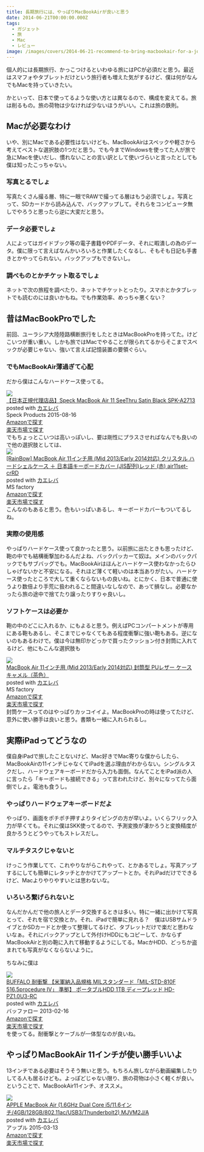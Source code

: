 ```yaml
---
title: 長期旅行には、やっぱりMacBookAirが良いと思う
date: 2014-06-21T00:00:00.000Z
tags:
  - ガジェット
  - 旅
  - Mac
  - レビュー
image: /images/covers/2014-06-21-recommend-to-bring-macbookair-for-a-journey.jpg
---
```

個人的には長期旅行、かっこつけるといわゆる旅にはPCが必須だと思う。最近はスマフォやタブレットだけという旅行者も増えた気がするけど、僕は何がなんでもMacを持っていきたい。

かといって、日本で使ってるような使い方とは異なるので、構成を変えてる。旅は削るもの。旅の荷物は少なければ少ないほうがいい。これは旅の鉄則。

## Macが必要なわけ
いや、別にMacである必要性はないけども、MacBookAirはスペックや軽さから考えてベストな選択肢の1つだと思う。でも今までWindowsを使ってた人が旅で急にMacを使いだし、慣れないことの言い訳として使いづらいと言ったとしても僕は知ったこっちゃない。

### 写真とるでしょ
写真たくさん撮る層、特に一眼でRAWで撮ってる層はもう必須でしょ。写真とって、SDカードから読み込んで、バックアップして。それらをコンピュータ無しでやろうと思ったら逆に大変だと思う。

### データ必要でしょ
人によってはガイドブック等の電子書籍やPDFデータ、それに暇潰しの為のデータ。僕に限って言えばなんかいろいろと作業したくなるし、そもそも日記も手書きとかやってられない。バックアップもできないし。

### 調べものとかチケット取るでしょ
ネットで次の旅程を調べたり、ネットでチケットとったり。スマホとかタブレットでも読むのには良いかもね。でも作業効率、めっちゃ悪くない？

## 昔はMacBookProでした
前回、ユーラシア大陸陸路横断旅行をしたときはMacBookProを持ってた。けどこいつが重い重い。しかも旅ではMacでやることが限られてるからそこまでスペックが必要じゃない、強いて言えば記憶装置の要領ぐらい。
### でもMacBookAir薄過ぎて心配
だから僕はこんなハードケース使ってる。
<div class="cstmreba"><div class="kaerebalink-box"><div class="kaerebalink-image"><a href="http://www.amazon.co.jp/exec/obidos/ASIN/B00DE8EE52/akicks-22/ref=nosim/" target="_blank" ><img src="http://ecx.images-amazon.com/images/I/31TxPjtdqVL._SL160_.jpg" style="border: none;" /></a></div><div class="kaerebalink-info"><div class="kaerebalink-name"><a href="http://www.amazon.co.jp/exec/obidos/ASIN/B00DE8EE52/akicks-22/ref=nosim/" target="_blank" >【日本正規代理店品】Speck MacBook Air 11 SeeThru Satin Black  SPK-A2713</a><div class="kaerebalink-powered-date">posted with <a href="http://kaereba.com" rel="nofollow" target="_blank">カエレバ</a></div></div><div class="kaerebalink-detail"> Speck Products 2015-08-16    </div><div class="kaerebalink-link1"><div class="shoplinkamazon"><a href="http://www.amazon.co.jp/gp/search?keywords=Speck%20MacBook%20Air%2011%20SeeThru&amp;__mk_ja_JP=%83J%83%5E%83J%83i&amp;tag=akicks-22" target="_blank" >Amazonで探す</a></div><div class="shoplinkrakuten"><a href="http://hb.afl.rakuten.co.jp/hgc/12d74d16.c27dc2b4.12d74d17.2343dd9d/?pc=http%3A%2F%2Fsearch.rakuten.co.jp%2Fsearch%2Fmall%2FSpeck%2520MacBook%2520Air%252011%2520SeeThru%2F-%2Ff.1-p.1-s.1-sf.0-st.A-v.2%3Fx%3D0%26scid%3Daf_ich_link_urltxt%26m%3Dhttp%3A%2F%2Fm.rakuten.co.jp%2F" target="_blank" >楽天市場で探す</a></div></div></div><div class="booklink-footer"></div></div></div>
でもちょっとこいつは高いっぽいし、要は剛性にプラスさせればなんでも良いので他の選択肢としては、
<div class="cstmreba"><div class="kaerebalink-box"><div class="kaerebalink-image"><a href="http://www.amazon.co.jp/exec/obidos/ASIN/B00FZH274K/akicks-22/ref=nosim/" target="_blank" ><img src="http://ecx.images-amazon.com/images/I/51vud5Pr1gL._SL160_.jpg" style="border: none;" /></a></div><div class="kaerebalink-info"><div class="kaerebalink-name"><a href="http://www.amazon.co.jp/exec/obidos/ASIN/B00FZH274K/akicks-22/ref=nosim/" target="_blank" >[RainBow] MacBook Air 11インチ用 (Mid 2013/Early 2014対応) クリスタル ハードシェルケース ＋ 日本語キーボードカバー (JIS配列)レッド (赤) air11set-crRD</a><div class="kaerebalink-powered-date">posted with <a href="http://kaereba.com" rel="nofollow" target="_blank">カエレバ</a></div></div><div class="kaerebalink-detail"> MS factory     </div><div class="kaerebalink-link1"><div class="shoplinkamazon"><a href="http://www.amazon.co.jp/gp/search?keywords=%5BRainBow%5D%20MacBook%20Air&amp;__mk_ja_JP=%83J%83%5E%83J%83i&amp;tag=akicks-22" target="_blank" >Amazonで探す</a></div><div class="shoplinkrakuten"><a href="http://hb.afl.rakuten.co.jp/hgc/12d74d16.c27dc2b4.12d74d17.2343dd9d/?pc=http%3A%2F%2Fsearch.rakuten.co.jp%2Fsearch%2Fmall%2F%255BRainBow%255D%2520MacBook%2520Air%2F-%2Ff.1-p.1-s.1-sf.0-st.A-v.2%3Fx%3D0%26scid%3Daf_ich_link_urltxt%26m%3Dhttp%3A%2F%2Fm.rakuten.co.jp%2F" target="_blank" >楽天市場で探す</a></div></div></div><div class="booklink-footer"></div></div></div>
こんなのもあると思う。色もいっぱいあるし、キーボードカバーもついてるしね。  

### 実際の使用感
やっぱりハードケース使って良かったと思う。以前旅に出たときも思ったけど、鞄の中でも結構衝撃加わるんだよね、バックパッカーて奴は。メインのバックパックでもサブバッグでも。MacBookAirはほんとハードケース使わなかったらひしゃげないかと不安になる。それほど薄くて軽いのは本当ありがたい。ハードケース使ったところで大して重くならないもの良いね。とにかく、日本で普通に使うより数倍より手荒に扱われること間違いなしなので、あって損なし。必要なかったら旅の途中で捨てたり譲ったりすりゃ良いし。

### ソフトケースは必要か
鞄の中のどこに入れるか、にもよると思う。例えばPCコンパートメントが専用にある鞄もあるし、そこまでじゃなくてもある程度衝撃に強い鞄もある。逆にないのもあるわけで。僕は今は無印かどっかで買ったクッション付き封筒に入れてるけど、他にもこんな選択肢も
<div class="cstmreba"><div class="kaerebalink-box"><div class="kaerebalink-image"><a href="http://www.amazon.co.jp/exec/obidos/ASIN/B009W2S75C/akicks-22/ref=nosim/" target="_blank" ><img src="http://ecx.images-amazon.com/images/I/21IHh-RFSLL._SL160_.jpg" style="border: none;" /></a></div><div class="kaerebalink-info"><div class="kaerebalink-name"><a href="http://www.amazon.co.jp/exec/obidos/ASIN/B009W2S75C/akicks-22/ref=nosim/" target="_blank" >MacBook Air 11インチ用 (Mid 2013/Early 2014対応) 封筒型 PUレザー ケース キャメル（茶色）</a><div class="kaerebalink-powered-date">posted with <a href="http://kaereba.com" rel="nofollow" target="_blank">カエレバ</a></div></div><div class="kaerebalink-detail"> MS factory     </div><div class="kaerebalink-link1"><div class="shoplinkamazon"><a href="http://www.amazon.co.jp/gp/search?keywords=MacBook%20Air%20%95%95%93%9B%8C%5E%20PU%83%8C%83U%81%5B&amp;__mk_ja_JP=%83J%83%5E%83J%83i&amp;tag=akicks-22" target="_blank" >Amazonで探す</a></div><div class="shoplinkrakuten"><a href="http://hb.afl.rakuten.co.jp/hgc/12d74d16.c27dc2b4.12d74d17.2343dd9d/?pc=http%3A%2F%2Fsearch.rakuten.co.jp%2Fsearch%2Fmall%2FMacBook%2520Air%2520%25E5%25B0%2581%25E7%25AD%2592%25E5%259E%258B%2520PU%25E3%2583%25AC%25E3%2582%25B6%25E3%2583%25BC%2F-%2Ff.1-p.1-s.1-sf.0-st.A-v.2%3Fx%3D0%26scid%3Daf_ich_link_urltxt%26m%3Dhttp%3A%2F%2Fm.rakuten.co.jp%2F" target="_blank" >楽天市場で探す</a></div></div></div><div class="booklink-footer"></div></div></div>
封筒ケースってのはやっぱりカッコイイよ。MacBookProの時は使ってたけど、意外に使い勝手は良いと思う。書類も一緒に入れられるし。

## 実際iPadってどうなの
僕自身iPadで旅したことないけど、Mac好きでMac寄りな僕からしたら、MacBookAirの11インチじゃなくてiPadを選ぶ理由がわからない。シングルタスクだし、ハードウェアキーボードだから入力も面倒。なんてことをiPad派の人に言ったら「キーボードも接続できる」って言われたけど、別々になってたら面倒でしょ。電池も食うし。

### やっぱりハードウェアキーボードだよ
やっぱり、画面をポチポチ押すよりタイピングの方が早いよ。いくらフリック入力が早くても。それに僕はSKK使ってるので、予測変換が凄かろうと変換精度が良かろうとどうやってもストレスだし。

### マルチタスクじゃないと
けっこう作業してて、これやりながらこれやって、とかあるでしょ。写真アップするにしても簡単にレタッチとかかけてアップートとか。それiPadだけでできるけど、Macよりやりやすいとは思わないな。

### いろいろ繋げられないと
なんだかんだで他の旅人とデータ交換するときは多い。特に一緒に出かけて写真とって、それを宿で交換とか。それ、iPadで簡単に見れる？　僕はUSBサムドライブとかSDカードとか使って整理してるけど、タブレットだけで楽だと思わないなぁ。それにバックアップとして外付けHDDにもコピーして、かならずMacBookAirと別の鞄に入れて移動するようにしてる。MacかHDD、どっちか盗まれても写真がなくならないように。

ちなみに僕は
<div class="cstmreba"><div class="kaerebalink-box"><div class="kaerebalink-image"><a href="http://www.amazon.co.jp/exec/obidos/ASIN/B00BB613FS/akicks-22/ref=nosim/" target="_blank" ><img src="http://ecx.images-amazon.com/images/I/41DAf8v07ML._SL160_.jpg" style="border: none;" /></a></div><div class="kaerebalink-info"><div class="kaerebalink-name"><a href="http://www.amazon.co.jp/exec/obidos/ASIN/B00BB613FS/akicks-22/ref=nosim/" target="_blank" >BUFFALO 耐衝撃 【米軍納入品規格 MILスタンダード「MIL-STD-810F 516.5procedure IV」 準拠】 ポータブルHDD 1TB ディープレッド HD-PZ1.0U3-RC</a><div class="kaerebalink-powered-date">posted with <a href="http://kaereba.com" rel="nofollow" target="_blank">カエレバ</a></div></div><div class="kaerebalink-detail"> バッファロー 2013-02-16    </div><div class="kaerebalink-link1"><div class="shoplinkamazon"><a href="http://www.amazon.co.jp/gp/search?keywords=BUFFALO%20%91%CF%8F%D5%8C%82&amp;__mk_ja_JP=%83J%83%5E%83J%83i&amp;tag=akicks-22" target="_blank" >Amazonで探す</a></div><div class="shoplinkrakuten"><a href="http://hb.afl.rakuten.co.jp/hgc/12d74d16.c27dc2b4.12d74d17.2343dd9d/?pc=http%3A%2F%2Fsearch.rakuten.co.jp%2Fsearch%2Fmall%2FBUFFALO%2520%25E8%2580%2590%25E8%25A1%259D%25E6%2592%2583%2F-%2Ff.1-p.1-s.1-sf.0-st.A-v.2%3Fx%3D0%26scid%3Daf_ich_link_urltxt%26m%3Dhttp%3A%2F%2Fm.rakuten.co.jp%2F" target="_blank" >楽天市場で探す</a></div></div></div><div class="booklink-footer"></div></div></div>
を使ってる。耐衝撃とケーブルが一体型なのが良いね。

## やっぱりMacBookAir 11インチが使い勝手いいよ
13インチである必要はそうそう無いと思う。もちろん旅しながら動画編集したりしてる人も居るけども。よっぽどじゃない限り、旅の荷物は小さく軽くが良い。ということで、MacBookAir11インチ、オススメ。
<div class="cstmreba"><div class="kaerebalink-box"><div class="kaerebalink-image"><a href="http://www.amazon.co.jp/exec/obidos/ASIN/B00UJK31Y8/akicks-22/ref=nosim/" target="_blank" ><img src="http://ecx.images-amazon.com/images/I/51iSz09rjAL._SL160_.jpg" style="border: none;" /></a></div><div class="kaerebalink-info"><div class="kaerebalink-name"><a href="http://www.amazon.co.jp/exec/obidos/ASIN/B00UJK31Y8/akicks-22/ref=nosim/" target="_blank" >APPLE MacBook Air (1.6GHz Dual Core i5/11.6インチ/4GB/128GB/802.11ac/USB3/Thunderbolt2) MJVM2J/A</a><div class="kaerebalink-powered-date">posted with <a href="http://kaereba.com" rel="nofollow" target="_blank">カエレバ</a></div></div><div class="kaerebalink-detail"> アップル 2015-03-13    </div><div class="kaerebalink-link1"><div class="shoplinkamazon"><a href="http://www.amazon.co.jp/gp/search?keywords=APPLE%20MacBook%20Air&amp;__mk_ja_JP=%83J%83%5E%83J%83i&amp;tag=akicks-22" target="_blank" >Amazonで探す</a></div><div class="shoplinkrakuten"><a href="http://hb.afl.rakuten.co.jp/hgc/12d74d16.c27dc2b4.12d74d17.2343dd9d/?pc=http%3A%2F%2Fsearch.rakuten.co.jp%2Fsearch%2Fmall%2FAPPLE%2520MacBook%2520Air%2F-%2Ff.1-p.1-s.1-sf.0-st.A-v.2%3Fx%3D0%26scid%3Daf_ich_link_urltxt%26m%3Dhttp%3A%2F%2Fm.rakuten.co.jp%2F" target="_blank" >楽天市場で探す</a></div></div></div><div class="booklink-footer"></div></div></div>
